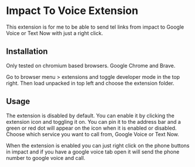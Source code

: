 # Impact To Voice Extension

This extension is for me to be able to send tel links from impact to Google Voice or Text Now with just a right click.

## Installation

Only tested on chromium based browsers. Google Chrome and Brave.

Go to browser menu > extensions and toggle developer mode in the top right. Then load unpacked in top left and choose the extension folder.

## Usage

The extension is disabled by default. You can enable it by clicking the extension icon and toggling it on. You can pin it to the address bar and a green or red dot will appear on the icon when it is enabled or disabled. Choose which service you want to call from, Google Voice or Text Now.

When the extension is enabled you can just right click on the phone buttons in impact and if you have a google voice tab open it will send the phone number to google voice and call.
